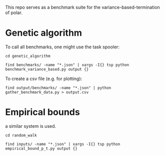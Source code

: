 This repo serves as a benchmark suite for the variance-based-termination of polar.


# Genetic algorithm
To call all benchmarks, one might use the task spooler:

```
cd genetic_algorithm

find benchmarks/ -name "*.json" | xargs -I{} tsp python benchmark_variance_based.py output {}
```

To create a csv file (e.g. for plotting):

```
find output/benchmarks/ -name "*.json" | python gather_benchmark_data.py > output.csv
```

# Empirical bounds

a similar system is used.
```
cd random_walk
```

```
find inputs/ -name "*.json" | xargs -I{} tsp python empirical_bound_p_t.py output {}
```

